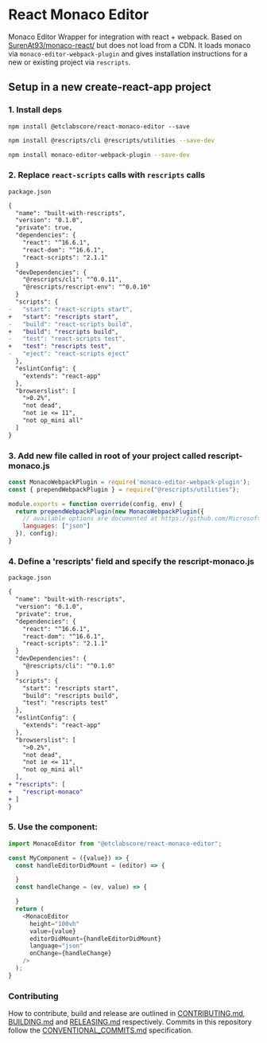 # React Monaco Editor

Monaco Editor Wrapper for integration with react + webpack. Based on [SurenAt93/monaco-react/](https://github.com/SurenAt93/monaco-react/) but does not load from a CDN. It loads monaco via `monaco-editor-webpack-plugin` and gives installation instructions for a new or existing project via `rescripts`.


## Setup in a new create-react-app project

### 1. Install deps

```
npm install @etclabscore/react-monaco-editor --save
```

```sh
npm install @rescripts/cli @rescripts/utilities --save-dev
```

```sh
npm install monaco-editor-webpack-plugin --save-dev
```

### 2. Replace `react-scripts` calls with `rescripts` calls

`package.json`

```diff
{
  "name": "built-with-rescripts",
  "version": "0.1.0",
  "private": true,
  "dependencies": {
    "react": "^16.6.1",
    "react-dom": "^16.6.1",
    "react-scripts": "2.1.1"
  }
  "devDependencies": {
    "@rescripts/cli": "^0.0.11",
    "@rescripts/rescript-env": "^0.0.10"
  }
  "scripts": {
-   "start": "react-scripts start",
+   "start": "rescripts start",
-   "build": "react-scripts build",
+   "build": "rescripts build",
-   "test": "react-scripts test",
+   "test": "rescripts test",
-   "eject": "react-scripts eject"
  },
  "eslintConfig": {
    "extends": "react-app"
  },
  "browserslist": [
    ">0.2%",
    "not dead",
    "not ie <= 11",
    "not op_mini all"
  ]
}
```


### 3. Add new file called in root of your project called rescript-monaco.js

```js
const MonacoWebpackPlugin = require('monaco-editor-webpack-plugin');
const { prependWebpackPlugin } = require("@rescripts/utilities");

module.exports = function override(config, env) {
  return prependWebpackPlugin(new MonacoWebpackPlugin({
    // available options are documented at https://github.com/Microsoft/monaco-editor-webpack-plugin#options
    languages: ["json"]
  }), config);
}
```

### 4. Define a 'rescripts' field and specify the rescript-monaco.js

`package.json`

```diff
{
  "name": "built-with-rescripts",
  "version": "0.1.0",
  "private": true,
  "dependencies": {
    "react": "^16.6.1",
    "react-dom": "^16.6.1",
    "react-scripts": "2.1.1"
  }
  "devDependencies": {
    "@rescripts/cli": "^0.1.0"
  }
  "scripts": {
    "start": "rescripts start",
    "build": "rescripts build",
    "test": "rescripts test"
  },
  "eslintConfig": {
    "extends": "react-app"
  },
  "browserslist": [
    ">0.2%",
    "not dead",
    "not ie <= 11",
    "not op_mini all"
  ],
+ "rescripts": [
+   "rescript-monaco"
+ ]
}
```


### 5. Use the component:

```js
import MonacoEditor from "@etclabscore/react-monaco-editor";

const MyComponent = ({value}) => {
  const handleEditorDidMount = (editor) => {

  }
  const handleChange = (ev, value) => {

  }
  return (
    <MonacoEditor
      height="100vh"
      value={value}
      editorDidMount={handleEditorDidMount}
      language="json"
      onChange={handleChange}
    />
  );
}
```

### Contributing

How to contribute, build and release are outlined in [CONTRIBUTING.md](CONTRIBUTING.md), [BUILDING.md](BUILDING.md) and [RELEASING.md](RELEASING.md) respectively. Commits in this repository follow the [CONVENTIONAL_COMMITS.md](CONVENTIONAL_COMMITS.md) specification.
